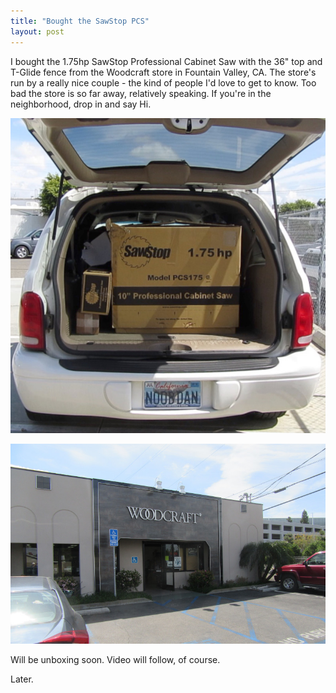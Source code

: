 ```yaml
---
title: "Bought the SawStop PCS"
layout: post
---
```

I bought the 1.75hp SawStop Professional Cabinet Saw with the 36" top and T-Glide fence from the Woodcraft store in Fountain Valley, CA. The store's run by a really nice couple - the kind of people I'd love to get to know. Too bad the store is so far away, relatively speaking. If you're in the neighborhood, drop in and say Hi.

![](/assets/images-posts/2019/03/2019-03-23.1.01.jpg)

![](/assets/images-posts/2019/03/2019-03-23.1.02.jpg)

Will be unboxing soon. Video will follow, of course.

Later.